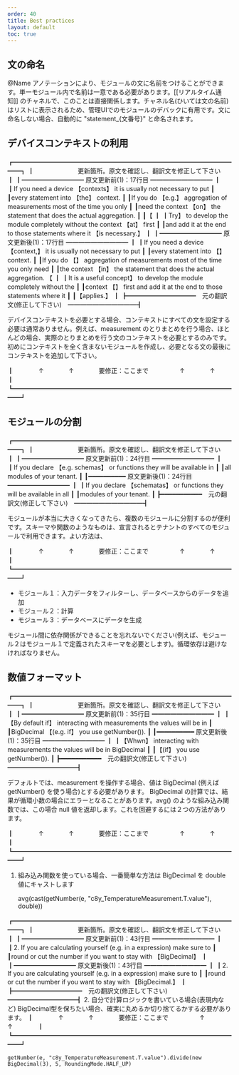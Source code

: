 ```yaml
---
order: 40
title: Best practices
layout: default
toc: true
---
```


## 文の命名

@Name アノテーションにより、モジュールの文に名前をつけることができます。単一モジュール内で名前は一意である必要があります。[[リアルタイム通知]] のチャネルで、このことは直接関係します。チャネル名(ひいては文の名前)はリストに表示されるため、管理UIでのモジュールのデバックに有用です。文に命名しない場合、自動的に "statement_{文番号}" と命名されます。

## デバイスコンテキストの利用
┏━━━━━━━━━━━━━━━━━━━━━━━━━━━━━━━━━━━━━┓
┃　　　　　　　更新箇所。原文を確認し、翻訳文を修正して下さい　　　　　　　┃
┃━━━━━━━━━━ 原文更新前(1)：17行目 ━━━━━━━━━━           ┃
┃If you need a device 【contexts】 it is usually not necessary to put      ┃
┃every statement into 【the】 context.                                     ┃
┃If you do 【e.g.】 aggregation of measurements most of the time you only  ┃
┃need the context 【on】 the statement that does the actual aggregation.   ┃
┃【                                                                        ┃
┃Try】 to develop the module completely without the context 【at】 first   ┃
┃and add it at the end to those statements where it 【is necessary.】      ┃
┃━━━━━━━━━━ 原文更新後(1)：17行目 ━━━━━━━━━━           ┃
┃If you need a device 【context,】 it is usually not necessary to put      ┃
┃every statement into 【】 context.                                        ┃
┃If you do 【】 aggregation of measurements most of the time you only need ┃
┃the context 【in】 the statement that does the actual aggregation. 【     ┃
┃It is a useful concept】 to develop the module completely without the     ┃
┃context 【】 first and add it at the end to those statements where it     ┃
┃【applies.】                                                              ┃
┣━━━━━━━━━━━　元の翻訳文(修正して下さい)　━━━━━━━━━━━┫

デバイスコンテキストを必要とする場合、コンテキストにすべての文を設定する必要は通常ありません。例えば、measurement のとりまとめを行う場合、ほとんどの場合、実際のとりまとめを行う文のコンテキストを必要とするのみです。初めにコンテキストを全く含まないモジュールを作成し、必要となる文の最後にコンテキストを追加して下さい。

┃　　　　↑　　　　↑　　　　要修正：ここまで　　　　　↑　　　　↑　　　　┃
┗━━━━━━━━━━━━━━━━━━━━━━━━━━━━━━━━━━━━━┛
## モジュールの分割
┏━━━━━━━━━━━━━━━━━━━━━━━━━━━━━━━━━━━━━┓
┃　　　　　　　更新箇所。原文を確認し、翻訳文を修正して下さい　　　　　　　┃
┃━━━━━━━━━━ 原文更新前(1)：24行目 ━━━━━━━━━━           ┃
┃If you declare 【e.g. schemas】 or functions they will be available in    ┃
┃all modules of your tenant.                                               ┃
┃━━━━━━━━━━ 原文更新後(1)：24行目 ━━━━━━━━━━           ┃
┃If you declare 【schematas】 or functions they will be available in all   ┃
┃modules of your tenant.                                                   ┃
┣━━━━━━━━━━━　元の翻訳文(修正して下さい)　━━━━━━━━━━━┫

モジュールが本当に大きくなってきたら、複数のモジュールに分割するのが便利です。スキーマや関数のようなものは、宣言されるとテナントのすべてのモジュールで利用できます。よい方法は、

┃　　　　↑　　　　↑　　　　要修正：ここまで　　　　　↑　　　　↑　　　　┃
┗━━━━━━━━━━━━━━━━━━━━━━━━━━━━━━━━━━━━━┛
* モジュール１：入力データをフィルターし、データベースからのデータを追加
* モジュール２：計算
* モジュール３：データベースにデータを生成

モジュール間に依存関係ができることを忘れないでください(例えば、モジュール２はモジュール１で定義されたスキーマを必要とします)。循環依存は避けなければなりません。

## 数値フォーマット
┏━━━━━━━━━━━━━━━━━━━━━━━━━━━━━━━━━━━━━┓
┃　　　　　　　更新箇所。原文を確認し、翻訳文を修正して下さい　　　　　　　┃
┃━━━━━━━━━━ 原文更新前(1)：35行目 ━━━━━━━━━━           ┃
┃【By default if】 interacting with measurements the values will be in     ┃
┃BigDecimal 【(e.g. if】 you use getNumber()).                             ┃
┃━━━━━━━━━━ 原文更新後(1)：35行目 ━━━━━━━━━━           ┃
┃【Whwn】 interacting with measurements the values will be in BigDecimal   ┃
┃【(if】 you use getNumber()).                                             ┃
┣━━━━━━━━━━━　元の翻訳文(修正して下さい)　━━━━━━━━━━━┫

デフォルトでは、measurement を操作する場合、値は BigDecimal (例えば getNumber() を使う場合)とする必要があります。 BigDecimal の計算では、結果が循環小数の場合にエラーとなることがあります。avg() のような組み込み関数では、この場合 null 値を返却します。これを回避するには２つの方法があります。

┃　　　　↑　　　　↑　　　　要修正：ここまで　　　　　↑　　　　↑　　　　┃
┗━━━━━━━━━━━━━━━━━━━━━━━━━━━━━━━━━━━━━┛
1. 組み込み関数を使っている場合、一番簡単な方法は BigDecimal を double 値にキャストします

    avg(cast(getNumber(e, "c8y_TemperatureMeasurement.T.value"), double))

┏━━━━━━━━━━━━━━━━━━━━━━━━━━━━━━━━━━━━━┓
┃　　　　　　　更新箇所。原文を確認し、翻訳文を修正して下さい　　　　　　　┃
┃━━━━━━━━━━ 原文更新前(1)：43行目 ━━━━━━━━━━           ┃
┃2. If you are calculating yourself (e.g. in a expression) make sure to    ┃
┃round or cut the number if you want to stay with 【BigDecimal】           ┃
┃━━━━━━━━━━ 原文更新後(1)：43行目 ━━━━━━━━━━           ┃
┃2. If you are calculating yourself (e.g. in a expression) make sure to    ┃
┃round or cut the number if you want to stay with 【BigDecimal.】          ┃
┣━━━━━━━━━━━　元の翻訳文(修正して下さい)　━━━━━━━━━━━┫
2. 自分で計算ロジックを書いている場合(表現内など) BigDecimal型を保ちたい場合、確実に丸めるか切り捨てるかする必要があります。
┃　　　　↑　　　　↑　　　　要修正：ここまで　　　　　↑　　　　↑　　　　┃
┗━━━━━━━━━━━━━━━━━━━━━━━━━━━━━━━━━━━━━┛

    getNumber(e, "c8y_TemperatureMeasurement.T.value").divide(new BigDecimal(3), 5, RoundingMode.HALF_UP)
